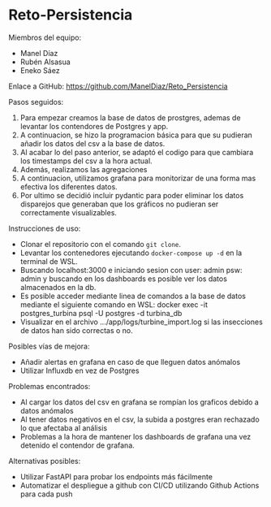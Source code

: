 # Reto-Persistencia

Miembros del equipo:
- Manel Díaz
- Rubén Alsasua
- Eneko Sáez

Enlace a GitHub: https://github.com/ManelDiaz/Reto_Persistencia

Pasos seguidos:
1. Para empezar creamos la base de datos de prostgres, ademas de levantar los contendores de Postgres y app.
2. A continuacion, se hizo la programacion básica para que su pudieran añadir los datos del csv a la base de datos.
3. Al acabar lo del paso anterior, se adaptó el codigo para que cambiara los timestamps del csv a la hora actual.
4. Además, realizamos las agregaciones
5. A continuacion, utilizamos grafana para monitorizar de una forma mas efectiva los diferentes datos.
6. Por ultimo se decidió incluir pydantic para poder eliminar los datos disparejos que generaban que los gráficos no pudieran ser correctamente visualizables. 

Instrucciones de uso:
- Clonar el repositorio con el comando `git clone`.
- Levantar los contenedores ejecutando `docker-compose up -d` en la terminal de WSL.
- Buscando localhost:3000 e iniciando sesion con user: admin psw: admin y buscando en los dashboards es posible ver los datos almacenados en la db.
- Es posible acceder mediante linea de comandos a la base de datos mediante el siguiente comando en WSL: docker exec -it postgres_turbina psql -U postgres -d turbina_db
- Visualizar en el archivo .../app/logs/turbine_import.log si las insecciones de datos han sido correctas o no. 


Posibles vías de mejora:
- Añadir alertas en grafana en caso de que lleguen datos anómalos
- Utilizar Influxdb en vez de Postgres

Problemas encontrados:
- Al cargar los datos del csv en grafana se rompían los graficos debido a datos anómalos
- Al tener datos negativos en el csv, la subida a postgres eran rechazado lo que afectaba al análisis
- Problemas a la hora de mantener los dashboards de grafana una vez detenido el contendor de grafana.

Alternativas posibles:
- Utilizar FastAPI para probar los endpoints más fácilmente
- Automatizar el despliegue a github con CI/CD utilizando Github Actions para cada push
